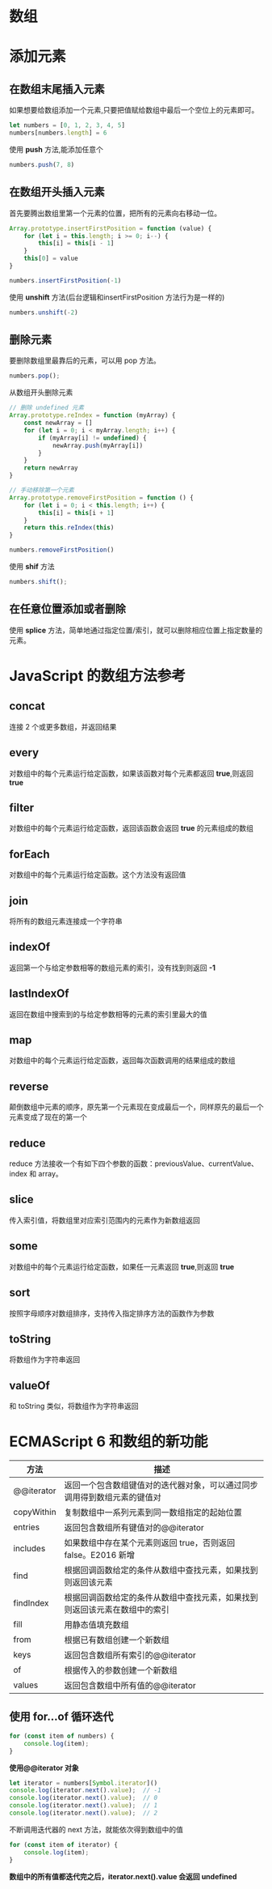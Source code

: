 # 数组

# 添加元素

## 在数组末尾插入元素

如果想要给数组添加一个元素,只要把值赋给数组中最后一个空位上的元素即可。

```js
let numbers = [0, 1, 2, 3, 4, 5]
numbers[numbers.length] = 6
```

使用 **push** 方法,能添加任意个

```js
numbers.push(7, 8)
```

## 在数组开头插入元素

首先要腾出数组里第一个元素的位置，把所有的元素向右移动一位。

```js
Array.prototype.insertFirstPosition = function (value) {
    for (let i = this.length; i >= 0; i--) {
        this[i] = this[i - 1]
    }
    this[0] = value
}

numbers.insertFirstPosition(-1)
```

使用 **unshift** 方法(后台逻辑和insertFirstPosition 方法行为是一样的)

```js
numbers.unshift(-2)
```

## 删除元素

要删除数组里最靠后的元素，可以用 pop 方法。

```js
numbers.pop();
```

从数组开头删除元素

```js
// 删除 undefined 元素
Array.prototype.reIndex = function (myArray) {
    const newArray = []
    for (let i = 0; i < myArray.length; i++) {
        if (myArray[i] != undefined) {
            newArray.push(myArray[i])
        }
    }
    return newArray
}

// 手动移除第一个元素
Array.prototype.removeFirstPosition = function () {
    for (let i = 0; i < this.length; i++) {
        this[i] = this[i + 1]
    }
    return this.reIndex(this)
}

numbers.removeFirstPosition()
```

使用 **shif** 方法

```js
numbers.shift();
```

## 在任意位置添加或者删除

使用 **splice** 方法，简单地通过指定位置/索引，就可以删除相应位置上指定数量的元素。

# JavaScript 的数组方法参考

## concat
连接 2 个或更多数组，并返回结果

## every
对数组中的每个元素运行给定函数，如果该函数对每个元素都返回 **true**,则返回 **true**

## filter
对数组中的每个元素运行给定函数，返回该函数会返回 **true** 的元素组成的数组

## forEach
对数组中的每个元素运行给定函数。这个方法没有返回值

## join
将所有的数组元素连接成一个字符串

## indexOf
返回第一个与给定参数相等的数组元素的索引，没有找到则返回 **-1**

## lastIndexOf
返回在数组中搜索到的与给定参数相等的元素的索引里最大的值

## map
对数组中的每个元素运行给定函数，返回每次函数调用的结果组成的数组

## reverse
颠倒数组中元素的顺序，原先第一个元素现在变成最后一个，同样原先的最后一个元素变成了现在的第一个

## reduce
reduce 方法接收一个有如下四个参数的函数：previousValue、currentValue、index 和 array。

## slice
传入索引值，将数组里对应索引范围内的元素作为新数组返回

## some
对数组中的每个元素运行给定函数，如果任一元素返回 **true**,则返回 **true**

## sort
按照字母顺序对数组排序，支持传入指定排序方法的函数作为参数

## toString
将数组作为字符串返回

## valueOf
和 toString 类似，将数组作为字符串返回

# ECMAScript 6 和数组的新功能

| 方法 | 描述 |
|-----|------|
|@@iterator | 返回一个包含数组键值对的迭代器对象，可以通过同步调用得到数组元素的键值对|
|copyWithin | 复制数组中一系列元素到同一数组指定的起始位置 |
|entries    | 返回包含数组所有键值对的@@iterator    |
|includes   | 如果数组中存在某个元素则返回 true，否则返回 false。E2016 新增 |
|find       | 根据回调函数给定的条件从数组中查找元素，如果找到则返回该元素 |
|findIndex | 根据回调函数给定的条件从数组中查找元素，如果找到则返回该元素在数组中的索引 |
|fill       | 用静态值填充数组 |
|from       | 根据已有数组创建一个新数组 |
|keys      | 返回包含数组所有索引的@@iterator |
|of         | 根据传入的参数创建一个新数组 |
|values     | 返回包含数组中所有值的@@iterator|


## 使用 for...of 循环迭代

```js
for (const item of numbers) {
    console.log(item);
}
```

**使用@@iterator 对象**

```js
let iterator = numbers[Symbol.iterator]()
console.log(iterator.next().value);  // -1
console.log(iterator.next().value);  // 0
console.log(iterator.next().value);  // 1   
console.log(iterator.next().value);  // 2
```

不断调用迭代器的 next 方法，就能依次得到数组中的值

```js
for (const item of iterator) {
    console.log(item);
}
```

**数组中的所有值都迭代完之后，iterator.next().value 会返回 undefined**